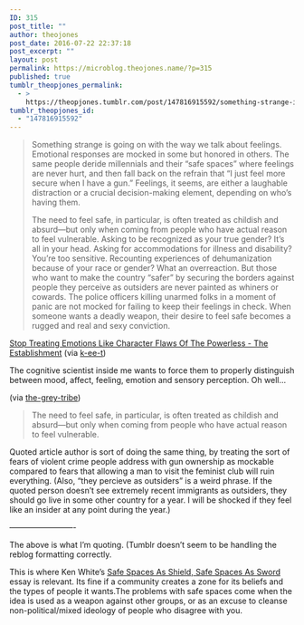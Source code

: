 ```yaml
---
ID: 315
post_title: ""
author: theojones
post_date: 2016-07-22 22:37:18
post_excerpt: ""
layout: post
permalink: https://microblog.theojones.name/?p=315
published: true
tumblr_theopjones_permalink:
  - >
    https://theopjones.tumblr.com/post/147816915592/something-strange-is-going-on-with-the-way-we-talk
tumblr_theopjones_id:
  - "147816915592"
---
```

<blockquote><p>Something strange is going on with the way we talk about feelings. Emotional responses are mocked in some but honored in others. The same people deride millennials and their “safe spaces” where feelings are never hurt, and then fall back on the refrain that “I just feel more secure when I have a gun.” Feelings, it seems, are either a laughable distraction or a crucial decision-making element, depending on who’s having them.</p>

<p>The need to feel safe, in particular, is often treated as childish and absurd—but only when coming from people who have actual reason to feel vulnerable. Asking to be recognized as your true gender? It’s all in your head. Asking for accommodations for illness and disability? You’re too sensitive. Recounting experiences of dehumanization because of your race or gender? What an overreaction. But those who want to make the country “safer” by securing the borders against people they perceive as outsiders are never painted as whiners or cowards. The police officers killing unarmed folks in a moment of panic are not mocked for failing to keep their feelings in check. When someone wants a deadly weapon, their desire to feel safe becomes a rugged and real and sexy conviction.</p></blockquote>

<div class='attribution'><p><a href="http://www.theestablishment.co/2016/07/13/stop-treating-emotions-like-character-flaws-that-only-the-powerless-have/">Stop Treating Emotions Like Character Flaws Of The Powerless - The Establishment</a> (via <a href="http://k-ee-t.tumblr.com/">k-ee-t</a>)</p>

<p>The cognitive scientist inside me wants to force them to properly distinguish between mood, affect, feeling, emotion and sensory perception. Oh well…</p>

<p>(via <a href="http://the-grey-tribe.tumblr.com/">the-grey-tribe</a>)</p>

<blockquote>
  <p>The need to feel safe, in particular, is often treated as childish and absurd—but only when coming from people who have actual reason to feel vulnerable.</p>
</blockquote>

<p>Quoted article author is sort of doing the same thing, by treating the sort of fears of violent crime people address with gun ownership as mockable compared to fears that allowing a man to visit the feminist club will ruin everything. (Also, “they percieve as outsiders” is a weird phrase. If the quoted person doesn’t see extremely recent immigrants as outsiders, they should go live in some other country for a year. I will be shocked if they feel like an insider at any point during the year.)</p>

<p>————————-</p>

<p>The above is what I’m quoting. (Tumblr doesn’t seem to be handling the reblog formatting correctly. </p>

<p>This is where Ken White’s <a href="https://popehat.com/2015/11/09/safe-spaces-as-shield-safe-spaces-as-sword/">Safe Spaces As Shield, Safe Spaces As Sword </a>essay is relevant. Its fine if a community creates a zone for its beliefs and the types of people it wants.The problems with safe spaces come when the idea is used as a weapon against other groups, or as an excuse to cleanse non-political/mixed ideology of people who disagree with you. <br /></p></div>